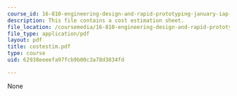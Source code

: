 ```yaml
---
course_id: 16-810-engineering-design-and-rapid-prototyping-january-iap-2005
description: This file contains a cost estimation sheet.
file_location: /coursemedia/16-810-engineering-design-and-rapid-prototyping-january-iap-2005/62938eeeefa97fcb9b00c3a78d3834fd_costestim.pdf
file_type: application/pdf
layout: pdf
title: costestim.pdf
type: course
uid: 62938eeeefa97fcb9b00c3a78d3834fd

---
```

None